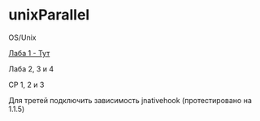 # unixParallel

OS/Unix 

[Лаба 1 - Тут](https://github.com/Taska23/diningPhilosophers)

Лаба 2, 3 и 4

СР 1, 2 и 3

Для третей подключить зависимость jnativehook (протестировано на 1.1.5)


